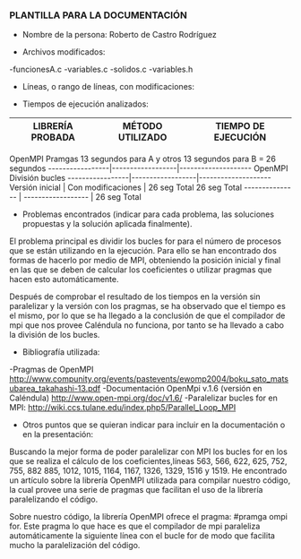 ### PLANTILLA PARA LA DOCUMENTACIÓN

* Nombre de la persona:
Roberto de Castro Rodríguez

* Archivos modificados:

-funcionesA.c
-variables.c
-solidos.c
-variables.h

* Líneas, o rango de líneas, con modificaciones:

* Tiempos de ejecución analizados:

LIBRERÍA PROBADA | MÉTODO UTILIZADO | TIEMPO DE EJECUCIÓN
---------------- | ---------------- | -------------------
OpenMPI             Pramgas           13 segundos para A y otros 13 segundos para B = 26 segundos
-----------------|------------------|--------------------
OpenMPI             División bucles
-----------------|------------------|--------------------
Versión inicial | Con modificaciones |
26 seg Total      26 seg Total
--------------- | ------------------ |
26 seg Total      

* Problemas encontrados (indicar para cada problema, las soluciones propuestas y la solución aplicada finalmente).

El problema principal es dividir los bucles for para el número de procesos que se están utilizando en la ejecución.
Para ello se han encontrado dos formas de hacerlo por medio de MPI, obteniendo la posición inicial y final en las que se deben de calcular los coeficientes o utilizar pragmas que hacen esto automáticamente.

Después de comprobar el resultado de los tiempos en la versión sin paralelizar y la versión con los pragmas, se ha observado que el tiempo es el mismo, por lo que se ha llegado a la conclusión de que el compilador de mpi que nos provee Caléndula no funciona, por tanto se ha llevado a cabo la división de los bucles.

* Bibliografía utilizada:

-Pragmas de OpenMPI
http://www.compunity.org/events/pastevents/ewomp2004/boku_sato_matsubarea_takahashi-13.pdf
-Documentación OpenMpi v.1.6 (versión en Caléndula)
http://www.open-mpi.org/doc/v1.6/
-Paralelizar bucles for en MPI:
http://wiki.ccs.tulane.edu/index.php5/Parallel_Loop_MPI


* Otros puntos que se quieran indicar para incluir en la documentación o en la presentación:

Buscando la mejor forma de poder paralelizar con MPI los bucles for en los que se realiza el cálculo de los coeficientes,líneas 563, 566, 622, 625, 752, 755, 882 885, 1012, 1015, 1164, 1167, 1326, 1329, 1516 y 1519. He encontrado un artículo sobre la librería OpenMPI utilizada para compilar nuestro código, la cual provee una serie de pragmas que facilitan el uso de la librería paralelizando el código.

Sobre nuestro código, la librería OpenMPI ofrece el pragma: #pramga ompi for. Este pragma lo que hace es que el compilador de mpi paraleliza automáticamente la siguiente línea con el bucle for de modo que facilita mucho la paralelización del código.

